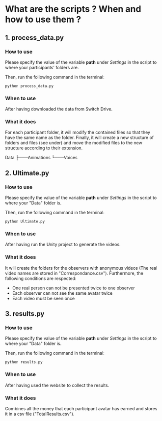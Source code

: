 # What are the scripts ? When and how to use them ?

## 1. process_data.py
### How to use
Please specify the value of the variable **path** under *Settings* in the script to where your participants' folders are.

Then, run the following command in the terminal:
```
python process_data.py
```

### When to use
After having downloaded the data from Switch Drive.

### What it does
For each participant folder, it will modify the contained files so that they have the same name as the folder. Finally, it will create a new structure of folders and files (see under) and move the modified files to the new structure according to their extension.

Data
    ├───Animations
    └───Voices


## 2. Ultimate.py
### How to use
Please specify the value of the variable **path** under *Settings* in the script to where your "Data" folder is.

Then, run the following command in the terminal:
```
python Ultimate.py
```

### When to use
After having run the Unity project to generate the videos.

### What it does
It will create the folders for the observers with anonymous videos (The real video names are stored in "Correspondance.csv"). Furthermore, the following conditions are respected:
- One real person can not be presented twice to one observer
- Each observer can not see the same avatar twice 
- Each video must be seen once


## 3. results.py
### How to use
Please specify the value of the variable **path** under *Settings* in the script to where your "Data" folder is.

Then, run the following command in the terminal:
```
python results.py
```

### When to use
After having used the website to collect the results.

### What it does
Combines all the money that each participant avatar has earned and stores it in a csv file ("TotalResults.csv").